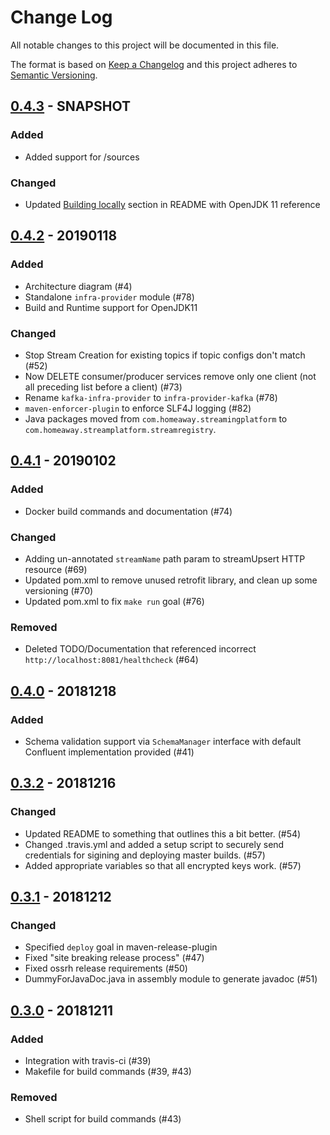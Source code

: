 # Change Log
All notable changes to this project will be documented in this file.

The format is based on [Keep a Changelog](http://keepachangelog.com/en/1.0.0/)
and this project adheres to [Semantic Versioning](http://semver.org/spec/v2.0.0.html).

## [0.4.3] - SNAPSHOT

### Added
- Added support for /sources

### Changed
- Updated [Building locally](https://github.com/homeaway/stream-registry#building-locally) section in README with OpenJDK 11 reference

## [0.4.2] - 20190118
### Added
- Architecture diagram (#4)
- Standalone `infra-provider` module (#78)
- Build and Runtime support for OpenJDK11

### Changed
- Stop Stream Creation for existing topics if topic configs don't match (#52)
- Now DELETE consumer/producer services remove only one client (not all preceding list before a client) (#73)
- Rename `kafka-infra-provider` to `infra-provider-kafka` (#78)
- `maven-enforcer-plugin` to enforce SLF4J logging (#82)
- Java packages moved from `com.homeaway.streamingplatform` to `com.homeaway.streamplatform.streamregistry`.

## [0.4.1] - 20190102
### Added
- Docker build commands and documentation (#74)

### Changed
- Adding un-annotated `streamName` path param to streamUpsert HTTP resource (#69)
- Updated pom.xml to remove unused retrofit library, and clean up some versioning (#70)
- Updated pom.xml to fix `make run` goal (#76)

### Removed
- Deleted TODO/Documentation that referenced incorrect `http://localhost:8081/healthcheck` (#64)

## [0.4.0] - 20181218
### Added
- Schema validation support via `SchemaManager` interface with default Confluent implementation provided (#41)

## [0.3.2] - 20181216
### Changed
- Updated README to something that outlines this a bit better. (#54)
- Changed .travis.yml and added a setup script to securely send credentials for sigining and deploying master builds. (#57)
- Added appropriate variables so that all encrypted keys work. (#57)

## [0.3.1] - 20181212
### Changed
- Specified `deploy` goal in maven-release-plugin
- Fixed "site breaking release process" (#47)
- Fixed ossrh release requirements  (#50)
- DummyForJavaDoc.java in assembly module to generate javadoc (#51)

## [0.3.0] - 20181211
### Added
- Integration with travis-ci (#39)
- Makefile for build commands (#39, #43)

### Removed
- Shell script for build commands (#43)

[0.4.3]: https://github.com/HomeAway/stream-registry/compare/v0.4.1...v0.4.3
[0.4.2]: https://github.com/HomeAway/stream-registry/compare/v0.4.1...v0.4.2
[0.4.1]: https://github.com/HomeAway/stream-registry/compare/v0.4.0...v0.4.1
[0.4.0]: https://github.com/HomeAway/stream-registry/compare/v0.3.2...v0.4.0
[0.3.2]: https://github.com/HomeAway/stream-registry/compare/v0.3.1...v0.3.2
[0.3.1]: https://github.com/HomeAway/stream-registry/compare/v0.3.0...v0.3.1
[0.3.0]: https://github.com/HomeAway/stream-registry/compare/v0.2.42...v0.3.0
